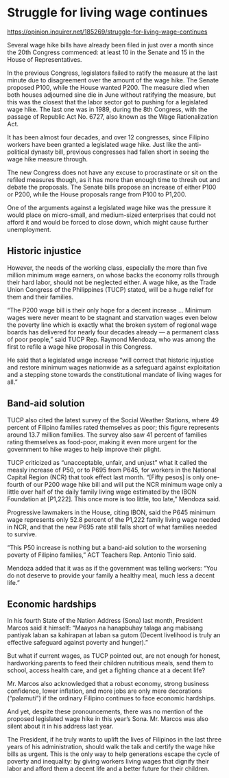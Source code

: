 # Struggle for living wage continues

https://opinion.inquirer.net/185269/struggle-for-living-wage-continues



Several wage hike bills have already been filed in just over a month since the 20th Congress commenced: at least 10 in the Senate and 15 in the House of Representatives.

In the previous Congress, legislators failed to ratify the measure at the last minute due to disagreement over the amount of the wage hike. The Senate proposed P100, while the House wanted P200. The measure died when both houses adjourned sine die in June without ratifying the measure, but this was the closest that the labor sector got to pushing for a legislated wage hike. The last one was in 1989, during the 8th Congress, with the passage of Republic Act No. 6727, also known as the Wage Rationalization Act.

It has been almost four decades, and over 12 congresses, since Filipino workers have been granted a legislated wage hike. Just like the anti-political dynasty bill, previous congresses had fallen short in seeing the wage hike measure through.

The new Congress does not have any excuse to procrastinate or sit on the refiled measures though, as it has more than enough time to thresh out and debate the proposals. The Senate bills propose an increase of either P100 or P200, while the House proposals range from P100 to P1,200.

One of the arguments against a legislated wage hike was the pressure it would place on micro-small, and medium-sized enterprises that could not afford it and would be forced to close down, which might cause further unemployment.



##  Historic injustice



However, the needs of the working class, especially the more than five million minimum wage earners, on whose backs the economy rolls through their hard labor, should not be neglected either. A wage hike, as the Trade Union Congress of the Philippines (TUCP) stated, will be a huge relief for them and their families.

“The P200 wage bill is their only hope for a decent increase … Minimum wages were never meant to be stagnant and starvation wages even below the poverty line which is exactly what the broken system of regional wage boards has delivered for nearly four decades already — a permanent class of poor people,” said TUCP Rep. Raymond Mendoza, who was among the first to refile a wage hike proposal in this Congress.

He said that a legislated wage increase “will correct that historic injustice and restore minimum wages nationwide as a safeguard against exploitation and a stepping stone towards the constitutional mandate of living wages for all.”



##  Band-aid solution



TUCP also cited the latest survey of the Social Weather Stations, where 49 percent of Filipino families rated themselves as poor; this figure represents around 13.7 million families. The survey also saw 41 percent of families rating themselves as food-poor, making it even more urgent for the government to hike wages to help improve their plight.

TUCP criticized as “unacceptable, unfair, and unjust” what it called the measly increase of P50, or to P695 from P645, for workers in the National Capital Region (NCR) that took effect last month. “[Fifty pesos] is only one-fourth of our P200 wage hike bill and will put the NCR minimum wage only a little over half of the daily family living wage estimated by the IBON Foundation at [P1,222]. This once more is too little, too late,” Mendoza said. 

Progressive lawmakers in the House, citing IBON, said the P645 minimum wage represents only 52.8 percent of the P1,222 family living wage needed in NCR, and that the new P695 rate still falls short of what families needed to survive. 

“This P50 increase is nothing but a band-aid solution to the worsening poverty of Filipino families,” ACT Teachers Rep. Antonio Tinio said.

Mendoza added that it was as if the government was telling workers: “You do not deserve to provide your family a healthy meal, much less a decent life.”



##  Economic hardships



In his fourth State of the Nation Address (Sona) last month, President Marcos said it himself: “Maayos na hanapbuhay talaga ang mabisang pantiyak laban sa kahirapan at laban sa gutom (Decent livelihood is truly an effective safeguard against poverty and hunger).”

But what if current wages, as TUCP pointed out, are not enough for honest, hardworking parents to feed their children nutritious meals, send them to school, access health care, and get a fighting chance at a decent life?

Mr. Marcos also acknowledged that a robust economy, strong business confidence, lower inflation, and more jobs are only mere decorations (“palamuti”) if the ordinary Filipino continues to face economic hardships.

And yet, despite these pronouncements, there was no mention of the proposed legislated wage hike in this year’s Sona. Mr. Marcos was also silent about it in his address last year.

The President, if he truly wants to uplift the lives of Filipinos in the last three years of his administration, should walk the talk and certify the wage hike bills as urgent. This is the only way to help generations escape the cycle of poverty and inequality: by giving workers living wages that dignify their labor and afford them a decent life and a better future for their children.